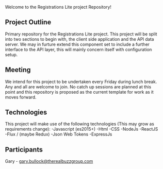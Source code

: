 Welcome to the Registrations Lite project Repository!

Project Outline
---------------
Primary repository for the Registrations Lite project. This project will be split into two sections to begin with, the client side application and the API data server. We may in furture extend this component set to include a further interface to the API layer, this will mainly concern itself with configuration setup.

Meeting
-------
We intend for this project to be undertaken every Friday during lunch break. Any and all are welcome to join. No catch up sessions are planned at this point and this repository is proposed as the current template for work as it moves forward.

Technologies
------------
This project will make use of the following technologies (This may grow as requirements change):
-Javascript (es2015+)
-Html
-CSS
-NodeJs
-ReactJS
-Flux / (maybe Redux)
-Json Web Tokens
-ExpressJs

Participants
------------
Gary - gary.bullock@therealbuzzgroup.com

